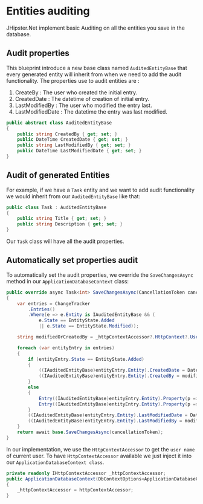 # Entities auditing

JHipster.Net implement basic Auditing on all the entities you save in the database.

## Audit properties

This blueprint introduce a new base class named `AuditedEntityBase` that every generated entity will inherit from when we need to add the audit functionality. The properties use to audit entities are :

1. CreateBy : The user who created the initial entry.
2. CreatedDate : The datetime of creation of initial entry.
3. LastModifiedBy : The user who modified the entry last.
4. LastModifiedDate : The datetime the entry was last modified.

```csharp
public abstract class AuditedEntityBase
{
    public string CreatedBy { get; set; }
    public DateTime CreatedDate { get; set; }
    public string LastModifiedBy { get; set; }
    public DateTime LastModifiedDate { get; set; }
}
```

## Audit of generated Entities

For example, if we have a `Task` entity and we want to add audit functionality we would inherit from our `AuditedEntityBase` like that:

```csharp
public class Task : AuditedEntityBase
{
    public string Title { get; set; }
    public string Description { get; set; }
}
```

Our `Task` class will have all the audit properties.

## Automatically set properties audit

To automatically set the audit properties, we override the `SaveChangesAsync` method in our `ApplicationDatabaseContext` class:

```csharp
public override async Task<int> SaveChangesAsync(CancellationToken cancellationToken = default(CancellationToken))
{
    var entries = ChangeTracker
        .Entries()
        .Where(e => e.Entity is IAuditedEntityBase && (
            e.State == EntityState.Added
            || e.State == EntityState.Modified));

    string modifiedOrCreatedBy = _httpContextAccessor?.HttpContext?.User?.Identity?.Name ?? "System";

    foreach (var entityEntry in entries)
    {
        if (entityEntry.State == EntityState.Added)
        {
            ((IAuditedEntityBase)entityEntry.Entity).CreatedDate = DateTime.Now;
            ((IAuditedEntityBase)entityEntry.Entity).CreatedBy = modifiedOrCreatedBy;
        }
        else
        {
            Entry((IAuditedEntityBase)entityEntry.Entity).Property(p => p.CreatedDate).IsModified = false;
            Entry((IAuditedEntityBase)entityEntry.Entity).Property(p => p.CreatedBy).IsModified = false;
        }
        ((IAuditedEntityBase)entityEntry.Entity).LastModifiedDate = DateTime.Now;
        ((IAuditedEntityBase)entityEntry.Entity).LastModifiedBy = modifiedOrCreatedBy;
    }
    return await base.SaveChangesAsync(cancellationToken);
}
```

In our implementation, we use the `HttpContextAccessor` to get the `user name` of current user. To have `HttpContextAccessor` available we just inject it into our `ApplicationDatabaseContext class`.

```csharp
private readonly IHttpContextAccessor _httpContextAccessor;
public ApplicationDatabaseContext(DbContextOptions<ApplicationDatabaseContext> options, IHttpContextAccessor httpContextAccessor) : base(options)
{
    _httpContextAccessor = httpContextAccessor;
}
```
